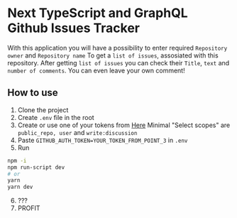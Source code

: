 # Next TypeScript and GraphQL Github Issues Tracker

With this application you will have a possibility to enter required `Repository owner` and `Repository name`
To get a `list of issues`, assosiated with this repository. After getting `list of issues` you can check their
`Title`, `text` and `number of comments`. You can even leave your own comment!

## How to use

1. Clone the project
2. Create `.env` file in the root
3. Create or use one of your tokens from [Here](https://github.com/settings/tokens) Minimal "Select scopes" are `public_repo, user` and `write:discussion`
4. Paste `GITHUB_AUTH_TOKEN=YOUR_TOKEN_FROM_POINT_3` in `.env`
5. Run

```bash
npm -i
npm run-script dev
# or
yarn
yarn dev
```

6. ???
7. PROFIT
